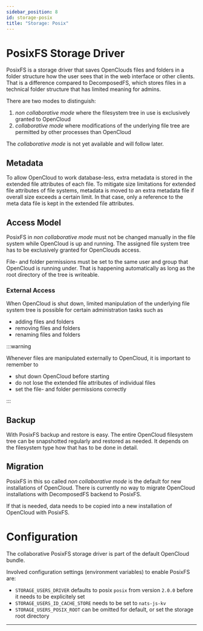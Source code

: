```yaml
---
sidebar_position: 8
id: storage-posix
title: "Storage: Posix"
---
```


# PosixFS Storage Driver

PosixFS is a storage driver that saves OpenClouds files and folders in a folder structure how the user sees that in the web interface or other clients. That is a difference compared to DecomposedFS, which stores files in a technical folder structure that has limited meaning for admins.

There are two modes to distinguish:

1. *non collaborative mode* where the filesystem tree in use is exclusively granted to OpenCloud
2. *collaborative mode* where modifications of the underlying file tree are permitted by other processes than OpenCloud

The *collaborative mode* is not yet available and will follow later.

## Metadata

To allow OpenCloud to work database-less, extra metadata is stored in the extended file attributes of each file. To mitigate size limitations for extended file attributes of file systems, metadata is moved to an extra metadata file if overall size exceeds a certain limit. In that case, only a reference to the meta data file is kept in the extended file attributes.

## Access Model

PosixFS in *non collaborative mode* must not be changed manually in the file system while OpenCloud is up and running. The assigned file system tree has to be exclusively granted for OpenClouds access.

File- and folder permissions must be set to the same user and group that OpenCloud is running under. That is happening automatically as long as the root directory of the tree is writeable.

### External Access

When OpenCloud is shut down, limited manipulation of the underlying file system tree is possible for certain administration tasks such as

- adding files and folders
- removing files and folders
- renaming files and folders

:::warning

Whenever files are manipulated externally to OpenCloud, it is important to remember to

- shut down OpenCloud before starting
- do not lose the extended file attributes of individual files
- set the file- and folder permissions correctly

:::

## Backup

With PosixFS backup and restore is easy. The entire OpenCloud filesystem tree can be snapshotted regularly and restored as needed. It depends on the filesystem type how that has to be done in detail.

## Migration

PosixFS in this so called *non collaborative mode* is the default for new installations of OpenCloud. There is currently no way to migrate OpenCloud installations with DecomposedFS backend to PosixFS.

If that is needed, data needs to be copied into a new installation of OpenCloud with PosixFS.

# Configuration

The collaborative PosixFS storage driver is part of the default OpenCloud bundle.

Involved configuration settings (environment variables) to enable PosixFS are:

- `STORAGE_USERS_DRIVER` defaults to posix `posix` from version `2.0.0` before it needs to be explicitely set
- `STORAGE_USERS_ID_CACHE_STORE` needs to be set to `nats-js-kv`
- `STORAGE_USERS_POSIX_ROOT` can be omitted for default, or set the storage root directory

---


